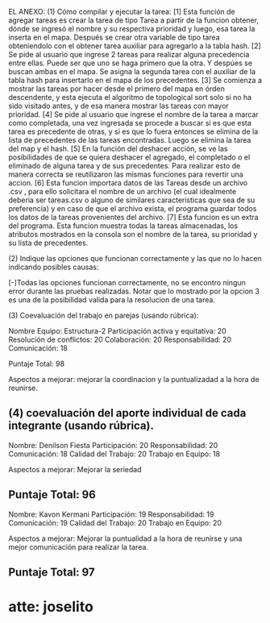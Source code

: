 EL ANEXO:
(1) Cómo compilar y ejecutar la tarea:
[1] Esta función de agregar tareas es crear la tarea de tipo Tarea a partir de la funcion obtener, dónde se ingresó el nombre y su respectiva prioridad y luego, esa tarea la inserta en el mapa. Después se crear otra variable de tipo tarea obteniendolo con el obtener tarea auxiliar para agregarlo a la tabla hash.
[2] Se pide al usuario que ingrese 2 tareas para realizar alguna precedencia entre ellas. Puede ser que uno se haga primero que la otra. Y despúes se buscan ambas en el mapa. Se asigna la segunda tarea con el auxiliar de la tabla hash para insertarlo en el mapa de los precedentes.
[3] Se comienza a mostrar las tareas por hacer desde el primero del mapa en órden descendente, y esta ejecuta el algoritmo de topological sort solo si no ha sido visitado antes, y de esa manera mostrar las tareas con mayor prioridad.
[4] Se pide al usuario que ingrese el nombre de la tarea a marcar como completada, una vez ingresada se procede a buscar si es que esta tarea es precedente de otras, y si es que lo fuera entonces se elimina de la lista de precedentes de las tareas encontradas. Luego se elimina la tarea del map y el hash.
[5] En la función del deshacer acción, se ve las posibilidades de que se quiera deshacer el agregado, el completado o el eliminado de alguna tarea y de sus precedentes. Para realizar esto de manera correcta se reutilizaron las mismas funciones para revertir una accion.
[6] Esta funcion importara datos de las Tareas desde un archivo .csv , para ello solicitara el nombre de un archivo (el cual idealmente deberia ser tareas.csv o alguno de similares caracteristicas que sea de su preferencia) y en caso de que el archivo exista, el programa guardar todos los datos de la tareas provenientes del archivo.
[7] Esta funcion es un extra del programa. Esta funcion muestra todas la tareas almacenadas, los atributos mostrados en la consola son el nombre de la tarea, su prioridad y su lista de precedentes. 

(2) Indique las opciones que funcionan correctamente y las que no lo hacen indicando posibles causas:

[-]Todas las opciones funcionan correctamente, no se encontro ningun error durante las pruebas realizadas. Notar que lo mostrado por la opcion 3 es una de la posibilidad valida para la resolucion de una tarea.

(3) Coevaluación del trabajo en parejas (usando rúbrica):

Nombre Equipo: Estructura-2
Participación activa y equitativa: 20
Resolución de conflictos: 20
Colaboración: 20
Responsabilidad: 20
Comunicación: 18

Puntaje Total: 98

Aspectos a mejorar: mejorar la coordinacion y la puntualizadad a la hora de reunirse.

(4) coevaluación del aporte individual de cada integrante (usando rúbrica).
-----------------------------------------------------------------
Nombre: Denilson Fiesta
Participación: 20
Responsabilidad: 20
Comunicación: 18
Calidad del Trabajo: 20
Trabajo en Equipo: 18

Aspectos a mejorar: Mejorar la seriedad

Puntaje Total: 96
------------------------------------------------------------------------
Nombre: Kavon Kermani
Participación: 19
Responsabilidad: 19
Comunicación: 19
Calidad del Trabajo: 20
Trabajo en Equipo: 20

Aspectos a mejorar: Mejorar la puntualidad a la hora de reunirse y una mejor comunicación para realizar la tarea.

Puntaje Total: 97
---------------------------------------------------------------


































































































































































































































































































































# atte: joselito
